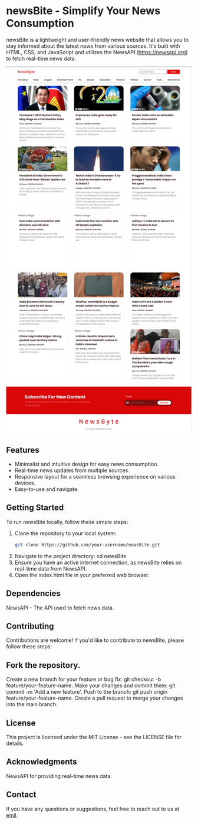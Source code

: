 # newsBite - Simplify Your News Consumption

newsBite is a lightweight and user-friendly news website that allows you to stay informed about the latest news from various sources. It's built with HTML, CSS, and JavaScript and utilizes the NewsAPI (https://newsapi.org) to fetch real-time news data.

![newsBite Screenshot](ScreenShot/snapshot.jpg)

## Features

- Minimalist and intuitive design for easy news consumption.
- Real-time news updates from multiple sources.
- Responsive layout for a seamless browsing experience on various devices.
- Easy-to-use and navigate.

## Getting Started

To run newsBite locally, follow these simple steps:

1. Clone the repository to your local system:
   ```bash
   git clone https://github.com/your-username/newsBite.git
2. Navigate to the project directory: cd newsBite
3. Ensure you have an active internet connection, as newsBite relies on real-time data from NewsAPI.
4. Open the index.html file in your preferred web browser.

## Dependencies
NewsAPI - The API used to fetch news data.

## Contributing
Contributions are welcome! If you'd like to contribute to newsBite, please follow these steps:

## Fork the repository.
Create a new branch for your feature or bug fix: git checkout -b feature/your-feature-name.
Make your changes and commit them: git commit -m 'Add a new feature'.
Push to the branch: git push origin feature/your-feature-name.
Create a pull request to merge your changes into the main branch.

## License
This project is licensed under the MIT License - see the LICENSE file for details.

## Acknowledgments
NewsAPI for providing real-time news data.

## Contact
If you have any questions or suggestions, feel free to reach out to us at [emil](shoyabmansuri916@gmail.com).
